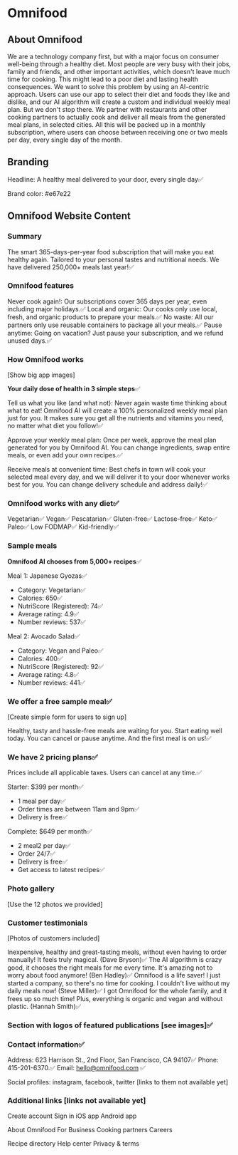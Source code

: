 # Omnifood

## About Omnifood

We are a technology company first, but with a major focus on consumer well-being through a healthy diet. Most people are very busy with their jobs, family and friends, and other important activities, which doesn't leave much time for cooking. This might lead to a poor diet and lasting health consequences. We want to solve this problem by using an AI-centric approach. Users can use our app to select their diet and foods they like and dislike, and our AI algorithm will create a custom and individual weekly meal plan. But we don't stop there. We partner with restaurants and other cooking partners to actually cook and deliver all meals from the generated meal plans, in selected cities. All this will be packed up in a monthly subscription, where users can choose between receiving one or two meals per day, every single day of the month.

## Branding

Headline: A healthy meal delivered to your door, every single day✅

Brand color: #e67e22

## Omnifood Website Content

### Summary

The smart 365-days-per-year food subscription that will make you eat healthy again. Tailored to your personal tastes and nutritional needs. We have delivered 250,000+ meals last year!✅

### Omnifood features

Never cook again!: Our subscriptions cover 365 days per year, even including major holidays.✅
Local and organic: Our cooks only use local, fresh, and organic products to prepare your meals.✅
No waste: All our partners only use reusable containers to package all your meals.✅
Pause anytime: Going on vacation? Just pause your subscription, and we refund unused days.✅

### How Omnifood works

[Show big app images]

**Your daily dose of health in 3 simple steps**✅

Tell us what you like (and what not): Never again waste time thinking about what to eat! Omnifood AI will create a 100% personalized weekly meal plan just for you. It makes sure you get all the nutrients and vitamins you need, no matter what diet you follow!✅

Approve your weekly meal plan: Once per week, approve the meal plan generated for you by Omnifood AI. You can change ingredients, swap entire meals, or even add your own recipes.✅

Receive meals at convenient time: Best chefs in town will cook your selected meal every day, and we will deliver it to your door whenever works best for you. You can change delivery schedule and address daily!✅

### Omnifood works with any diet✅

Vegetarian✅
Vegan✅
Pescatarian✅
Gluten-free✅
Lactose-free✅
Keto✅
Paleo✅
Low FODMAP✅
Kid-friendly✅

### Sample meals

**Omnifood AI chooses from 5,000+ recipes**✅

Meal 1: Japanese Gyozas✅

-  Category: Vegetarian✅
-  Calories: 650✅
-  NutriScore (Registered): 74✅
-  Average rating: 4.9✅
-  Number reviews: 537✅

Meal 2: Avocado Salad✅

-  Category: Vegan and Paleo✅
-  Calories: 400✅
-  NutriScore (Registered): 92✅
-  Average rating: 4.8✅
-  Number reviews: 441✅

### We offer a free sample meal✅

[Create simple form for users to sign up]

Healthy, tasty and hassle-free meals are waiting for you. Start eating well today. You can cancel or pause anytime. And the first meal is on us!✅

### We have 2 pricing plans✅

Prices include all applicable taxes. Users can cancel at any time.✅

Starter: $399 per month✅

-  1 meal per day✅
-  Order times are between 11am and 9pm✅
-  Delivery is free✅

Complete: $649 per month✅

-  2 meal2 per day✅
-  Order 24/7✅
-  Delivery is free✅
-  Get access to latest recipes✅

### Photo gallery

[Use the 12 photos we provided]

### Customer testimonials

[Photos of customers included]

Inexpensive, healthy and great-tasting meals, without even having to order manually! It feels truly magical. (Dave Bryson)✅
The AI algorithm is crazy good, it chooses the right meals for me every time. It's amazing not to worry about food anymore! (Ben Hadley)✅
Omnifood is a life saver! I just started a company, so there's no time for cooking. I couldn't live without my daily meals now! (Steve Miller)✅
I got Omnifood for the whole family, and it frees up so much time! Plus, everything is organic and vegan and without plastic. (Hannah Smith)✅

### Section with logos of featured publications [see images]✅

### Contact information✅

Address: 623 Harrison St., 2nd Floor, San Francisco, CA 94107✅
Phone: 415-201-6370.✅
Email: hello@omnifood.com ✅

Social profiles: instagram, facebook, twitter [links to them not available yet]

### Additional links [links not available yet]

Create account
Sign in
iOS app
Android app

About Omnifood
For Business
Cooking partners
Careers

Recipe directory
Help center
Privacy & terms
